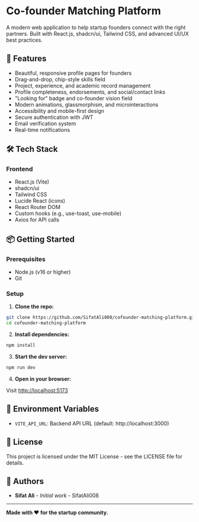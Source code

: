 # Co-founder Matching Platform

A modern web application to help startup founders connect with the right partners. Built with React.js, shadcn/ui, Tailwind CSS, and advanced UI/UX best practices.

## 🚀 Features

- Beautiful, responsive profile pages for founders
- Drag-and-drop, chip-style skills field
- Project, experience, and academic record management
- Profile completeness, endorsements, and social/contact links
- "Looking for" badge and co-founder vision field
- Modern animations, glassmorphism, and microinteractions
- Accessibility and mobile-first design
- Secure authentication with JWT
- Email verification system
- Real-time notifications

## 🛠️ Tech Stack

### Frontend

- React.js (Vite)
- shadcn/ui
- Tailwind CSS
- Lucide React (icons)
- React Router DOM
- Custom hooks (e.g., use-toast, use-mobile)
- Axios for API calls

## 📦 Getting Started

### Prerequisites

- Node.js (v16 or higher)
- Git

### Setup

1. **Clone the repo:**

```sh
git clone https://github.com/SifatAli008/cofounder-matching-platform.git
cd cofounder-matching-platform
```

2. **Install dependencies:**

```sh
npm install
```

3. **Start the dev server:**

```sh
npm run dev
```

4. **Open in your browser:**

Visit [http://localhost:5173](http://localhost:5173)

## 🔧 Environment Variables

- `VITE_API_URL`: Backend API URL (default: http://localhost:3000)

## 📄 License

This project is licensed under the MIT License - see the LICENSE file for details.

## 👥 Authors

- **Sifat Ali** - _Initial work_ - SifatAli008

---

**Made with ❤️ for the startup community.**
